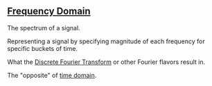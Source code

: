 ## [Frequency Domain](#frequency-domain)

The spectrum of a signal.

Representing a signal by specifying magnitude of each frequency for specific buckets of time.

What the [Discrete Fourier Transform](#DFT) or other Fourier flavors result in.

The "opposite" of [time domain](#time-domain).